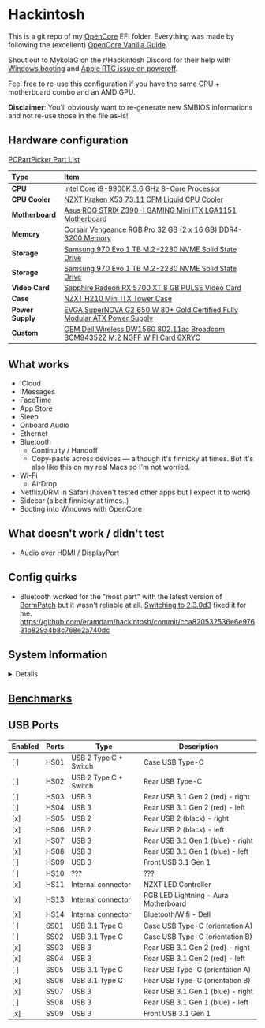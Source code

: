 # Hackintosh

This is a git repo of my [OpenCore](https://github.com/acidanthera/OpenCorePkg) EFI folder.
Everything was made by following the (excellent) [OpenCore Vanilla Guide](https://khronokernel.github.io/Opencore-Vanilla-Desktop-Guide/).

Shout out to MykolaG on the r/Hackintosh Discord for their help with [Windows booting](https://github.com/eramdam/hackintosh/commit/d15d29f647c305db44c1188222cbd3f53f172deb) and [Apple RTC issue on poweroff](https://github.com/eramdam/hackintosh/commit/c1922b0f254289a8ac59ce65211f1624583b1a4e).

Feel free to re-use this configuration if you have the same CPU + motherboard combo and an AMD GPU.

**Disclaimer**: You'll obviously want to re-generate new SMBIOS informations and not re-use those in the file as-is!

## Hardware configuration

[PCPartPicker Part List](https://pcpartpicker.com/list/cqKD7T)

| Type             | Item                                                                                                                                                                                                 |
| :--------------- | :--------------------------------------------------------------------------------------------------------------------------------------------------------------------------------------------------- |
| **CPU**          | [Intel Core i9-9900K 3.6 GHz 8-Core Processor](https://pcpartpicker.com/product/jHZFf7/intel-core-i9-9900k-36ghz-8-core-processor-bx80684i99900k)                                                    |
| **CPU Cooler**   | [NZXT Kraken X53 73.11 CFM Liquid CPU Cooler](https://pcpartpicker.com/product/PVfFf7/nzxt-kraken-x53-7311-cfm-liquid-cpu-cooler-rl-krx53-01)                                                        |
| **Motherboard**  | [Asus ROG STRIX Z390-I GAMING Mini ITX LGA1151 Motherboard](https://pcpartpicker.com/product/Tmprxr/asus-rog-strix-z390-i-gaming-mini-itx-lga1151-motherboard-rog-strix-z390-i-gaming)               |
| **Memory**       | [Corsair Vengeance RGB Pro 32 GB (2 x 16 GB) DDR4-3200 Memory](https://pcpartpicker.com/product/L7qhP6/corsair-vengeance-rgb-pro-32gb-2-x-16gb-ddr4-3200-memory-cmw32gx4m2c3200c16w)                 |
| **Storage**      | [Samsung 970 Evo 1 TB M.2-2280 NVME Solid State Drive](https://pcpartpicker.com/product/JLdxFT/samsung-970-evo-10tb-m2-2280-solid-state-drive-mz-v7e1t0baw)                                          |
| **Storage**      | [Samsung 970 Evo 1 TB M.2-2280 NVME Solid State Drive](https://pcpartpicker.com/product/JLdxFT/samsung-970-evo-10tb-m2-2280-solid-state-drive-mz-v7e1t0baw)                                          |
| **Video Card**   | [Sapphire Radeon RX 5700 XT 8 GB PULSE Video Card](https://pcpartpicker.com/product/3YTzK8/sapphire-radeon-rx-5700-xt-8-gb-pulse-video-card-11293-01-20g)                                            |
| **Case**         | [NZXT H210 Mini ITX Tower Case](https://pcpartpicker.com/product/x7hmP6/nzxt-h210-mini-itx-tower-case-ca-h210b-w1)                                                                                   |
| **Power Supply** | [EVGA SuperNOVA G2 650 W 80+ Gold Certified Fully Modular ATX Power Supply](https://pcpartpicker.com/product/9q4NnQ/evga-power-supply-220g20650y1)                                                   |
| **Custom**       | [OEM Dell Wireless DW1560 802.11ac Broadcom BCM94352Z M.2 NGFF WIFI Card 6XRYC](https://pcpartpicker.com/product/fM4NnQ/oem-dell-wireless-dw1560-80211ac-broadcom-bcm94352z-m2-ngff-wifi-card-6xryc) |

## What works

- iCloud
- iMessages
- FaceTime
- App Store
- Sleep
- Onboard Audio
- Ethernet
- Bluetooth
  - Continuity / Handoff
  - Copy-paste across devices — although it's finnicky at times. But it's also like this on my real Macs so I'm not worried.
- Wi-Fi
  - AirDrop
- Netflix/DRM in Safari (haven't tested other apps but I expect it to work)
- Sidecar (albeit finnicky at times..)
- Booting into Windows with OpenCore

## What doesn't work / didn't test

- Audio over HDMI / DisplayPort

## Config quirks

- Bluetooth worked for the "most part" with the latest version of [BcrmPatch](https://github.com/acidanthera/BrcmPatchRAM) but it wasn't reliable at all. [Switching to 2.3.0d3](https://hologos.github.io/brcmpatchram3-v2.5.0-bcm94352z-dw1560-is-broken/) fixed it for me. https://github.com/eramdam/hackintosh/commit/cca820532536e6e97631b829a4b8c768e2a740dc

## System Information

<details>

![](meta/about-mac-screenshot.png)
![](meta/neofetch-screenshot.png)

</details>

## [Benchmarks](./docs/benchmarks.md)

## USB Ports

| Enabled | Ports | Type                  | Description                          |
| ------- | ----- | --------------------- | ------------------------------------ |
| [ ]     | HS01  | USB 2 Type C + Switch | Case USB Type-C                      |
| [ ]     | HS02  | USB 2 Type C + Switch | Rear USB Type-C                      |
| [ ]     | HS03  | USB 3                 | Rear USB 3.1 Gen 2 (red) - right     |
| [ ]     | HS04  | USB 3                 | Rear USB 3.1 Gen 2 (red) - left      |
| [x]     | HS05  | USB 2                 | Rear USB 2 (black) - right           |
| [x]     | HS06  | USB 2                 | Rear USB 2 (black) - left            |
| [x]     | HS07  | USB 3                 | Rear USB 3.1 Gen 1 (blue) - right    |
| [x]     | HS08  | USB 3                 | Rear USB 3.1 Gen 1 (blue) - left     |
| [ ]     | HS09  | USB 3                 | Front USB 3.1 Gen 1                  |
| [ ]     | HS10  | ???                   | ???                                  |
| [x]     | HS11  | Internal connector    | NZXT LED Controller                  |
| [x]     | HS13  | Internal connector    | RGB LED Lightning - Aura Motherboard |
| [x]     | HS14  | Internal connector    | Bluetooth/Wifi - Dell                |
| [ ]     | SS01  | USB 3.1 Type C        | Case USB Type-C (orientation A)      |
| [ ]     | SS02  | USB 3.1 Type C        | Case USB Type-C (orientation B)      |
| [x]     | SS03  | USB 3                 | Rear USB 3.1 Gen 2 (red) - right     |
| [x]     | SS04  | USB 3                 | Rear USB 3.1 Gen 2 (red) - left      |
| [ ]     | SS05  | USB 3.1 Type C        | Rear USB Type-C (orientation A)      |
| [x]     | SS06  | USB 3.1 Type C        | Rear USB Type-C (orientation B)      |
| [x]     | SS07  | USB 3                 | Rear USB 3.1 Gen 1 (blue) - right    |
| [ ]     | SS08  | USB 3                 | Rear USB 3.1 Gen 1 (blue) - left     |
| [x]     | SS09  | USB 3                 | Front USB 3.1 Gen 1                  |
